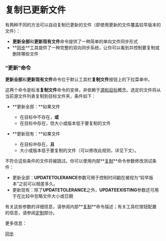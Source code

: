 # 复制已更新文件

有两种不同的方法可以自动复制已更新的文件（即使用更新的文件覆盖较早版本的文件）：

- **更新全部**和**更新现有文件**命令提供了一种简单的单向文件同步形式
- **[同步](/Manual/file_operations/copying_moving_and_deleting_files/copying_updated_files/synchronize.zh.md)**工具提供了一种完整的双向同步系统，让你可以看到并控制要复制或删除哪些文件

### “更新”命令

**更新全部**和**更新现有文件**命令位于默认工具栏**复制文件**按钮上的下拉菜单中。

这两个命令是标准**复制文件**命令的变体，并依赖于[源和目标](/Manual/basic_concepts/source_and_destination.zh.md)概念。选定的文件将从当前源文件列表复制到目标文件夹，条件如下：

- **更新全部：**如果文件
  - 在目标中不存在，**或**
  - 在目标中存在，但大小或版本低于要复制的文件

- **更新现有：**如果文件
  - 在目标中存在，**且**
  - 大小或版本低于要复制的文件（可以修改此规则，详见下文）。

不符合这些条件的文件将被跳过。你可以使用内部**[复制](/Manual/reference/command_reference/internal_commands/copy.zh.md)**命令参数修改测试条件：

- 更新全部：**UPDATETOLERANCE**参数可用于控制时间戳在被视为“较早版本”之前可以相差多久。
- 更新现有：除了**UPDATETOLERANCE**之外，**UPDATEEXISTING**参数还可用于在比较中忽略文件大小或日期

有关这些参数的详细信息，请参阅内部**[复制](/Manual/reference/command_reference/internal_commands/copy.zh.md)**命令描述；有关工具栏按钮配置的信息，请参阅[定制](/Manual/customize/README.zh.md)部分。

更多信息：

[同步](/Manual/file_operations/copying_moving_and_deleting_files/copying_updated_files/synchronize.zh.md)